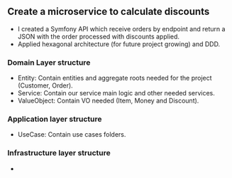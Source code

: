## Create a microservice to calculate discounts

- I created a Symfony API which receive orders by endpoint and return a JSON with the order processed with discounts applied.
- Applied hexagonal architecture (for future project growing) and DDD.

### Domain Layer structure

- Entity: Contain entities and aggregate roots needed for the project (Customer, Order).
- Service: Contain our service main logic and other needed services.
- ValueObject: Contain VO needed (Item, Money and Discount).

### Application layer structure

- UseCase: Contain use cases folders.

### Infrastructure layer structure

- 
